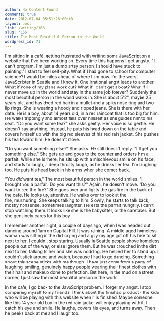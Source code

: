 ```yaml
---
author: No Content Found
comments: true
date: 2012-07-04 05:51:26+00:00
layout: post
link: /writing/166
slug: '166'
title: The Most Beautiful Person in the World
wordpress_id: 71
---
```


I'm sitting in a café, getting frustrated with writing some JavaScript on a website that I've been working on. Every time this happens I get angsty. "I can't program. I'm just a dumb artsy person. I should have stuck to painting." I start to feel self-pity. What if I had gone to school for computer science? I would be miles ahead of where I am now. I'm the worst JavaScripter in Seattle and I know it. One irrational angst leads to another. What if none of my plans work out? What if I can't get a boat? What if I never move up in the world and stay in the same job forever?
Suddenly the most beautiful person in the world walks in. She is about 5'2", maybe 25 years old, and has dyed red hair in a mullet and a spiky nose ring and two lip rings. She is wearing a hoody and ripped jeans. She is there with her date. He is a boy, about 14 years old, in a red raincoat that is too big for him. He walks trippingly and almost falls over himself as she guides him to his seat. "Do you want some tea?" she asks gently. Her voice is so gentle. He doesn't say anything. Instead, he puts his head down on the table and covers himself up with the big red sleeves of his red rain jacket. She pushes his tea toward him. He doesn't move.




"Do you want something else?" She asks. He still doesn't reply. "I'll get you something else." She gets up and goes to the counter and orders him a parfait. While she is there, he sits up with a mischievous smile on his face, and starts to laugh, a deep throaty laugh, as he drinks her tea. I'm laughing too. He puts his head back in his arms when she comes back.




"You _did_ want tea," The most beautiful person in the world smiles. "I brought you a parfait. Do you want this?" Again, he doesn't move. "Do you want to see the fire?" She goes over and lights the gas fire in the back of the cafe. He looks up, attentive. He walks over to look at the fire, murmuring. She keeps talking to him. Slowly, he starts to talk back, mostly nonsense, sometimes laughter. He eats the parfait hungrily. I can't stop watching them. It looks like she is the babysitter, or the caretaker. But she genuinely cares for this boy.




I remember another night, a couple of days ago, when I was headed out dancing around 1am on Capital Hill. It was raining. A middle aged homeless woman was sitting in the dirt crying and a guy my age got off his bike to sit next to her. I couldn't stop staring. Usually in Seattle people shove homeless people out of the way, or else ignore them. But he was crouched in the dirt next to her, talking to her and she was nodding. He helped her to stand up. I couldn't stick around and watch, because I had to go dancing. Something about this scene sticks with me though. I have just come from a party of laughing, smiling, genuinely happy people wearing their finest clothes with their hair and makeup done to perfection. But here, in the mud on a street corner, I just saw the most beautiful person in the world.




In the cafe, I go back to the JavaScript problem. I forget my angst. I stop comparing myself to my friends. I think about the finished product - the kids who will be playing with this website when it is finished. Maybe someone like this 14 year old boy in the red rain jacket will enjoy playing with it. I catch his eye and smile. He laughs, covers his eyes, and turns away. Then he peeks back at me and I laugh too.
